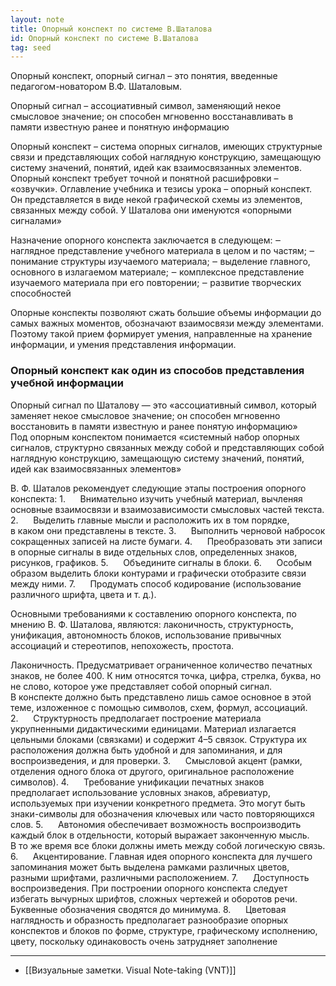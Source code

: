 ```yaml
---
layout: note
title: Опорный конспект по системе В.Шаталова
id: Опорный конспект по системе В.Шаталова
tag: seed
---
```


Опорный конспект, опорный сигнал – это понятия, введенные педагогом-новатором В.Ф. Шаталовым. 

Опорный сигнал – ассоциативный символ, заменяющий некое смысловое значение; он способен мгновенно восстанавливать в памяти известную ранее и понятную информацию

Опорный конспект – система опорных сигналов, имеющих структурные связи и представляющих собой наглядную конструкцию, замещающую систему значений, понятий, идей как взаимосвязанных элементов. Опорный конспект требует точной и понятной расшифровки – «озвучки». Оглавление учебника и тезисы урока – опорный конспект. Он представляется в виде некой графической схемы из элементов, связанных между собой. У Шаталова они именуются «опорными сигналами»

Назначение опорного конспекта заключается в следующем: 
‒ наглядное представление учебного материала в целом и по частям; 
‒ понимание структуры изучаемого материала; 
‒ выделение главного, основного в излагаемом материале; 
‒ комплексное представление изучаемого материала при его повторении; 
‒ развитие творческих способностей

Опорные конспекты позволяют сжать большие объемы информации до самых важных моментов, обозначают взаимосвязи между элементами. Поэтому такой прием формирует умения, направленные на хранение информации, и умения представления информации.

### Опорный конспект как один из способов представления учебной информации  
  
Опорный сигнал по Шаталову — это «ассоциативный символ, который заменяет некое смысловое значение; он способен мгновенно восстановить в памяти известную и ранее понятую информацию»  
Под опорным конспектом понимается «системный набор опорных сигналов, структурно связанных между собой и представляющих собой наглядную конструкцию, замещающую систему значений, понятий, идей как взаимосвязанных элементов» 

В. Ф. Шаталов рекомендует следующие этапы построения опорного конспекта: 
1.      Внимательно изучить учебный материал, вычленяя основные взаимосвязи и взаимозависимости смысловых частей текста. 
2.      Выделить главные мысли и расположить их в том порядке, в каком они представлены в тексте. 
3.      Выполнить черновой набросок сокращенных записей на листе бумаги. 
4.      Преобразовать эти записи в опорные сигналы в виде отдельных слов, определенных знаков, рисунков, графиков. 
5.      Объедините сигналы в блоки. 
6.      Особым образом выделить блоки контурами и графически отобразите связи между ними. 
7.      Продумать способ кодирование (использование различного шрифта, цвета и т. д.).  

Основными требованиями к составлению опорного конспекта, по мнению В. Ф. Шаталова, являются: лаконичность, структурность, унификация, автономность блоков, использование привычных ассоциаций и стереотипов, непохожесть, простота. 

Лаконичность. Предусматривает ограниченное количество печатных знаков, не более 400. К ним относятся точка, цифра, стрелка, буква, но не слово, которое уже представляет собой опорный сигнал. В конспекте должно быть представлено лишь самое основное в этой теме, изложенное с помощью символов, схем, формул, ассоциаций. 
2.      Структурность предполагает построение материала укрупненными дидактическими единицами. Материал излагается цельными блоками (связками) и содержит 4–5 связок. Структура их расположения должна быть удобной и для запоминания, и для воспроизведения, и для проверки. 
3.      Смысловой акцент (рамки, отделения одного блока от другого, оригинальное расположение символов). 
4.      Требование унификации печатных знаков предполагает использование условных знаков, абревиатур, используемых при изучении конкретного предмета. Это могут быть знаки-символы для обозначения ключевых или часто повторяющихся слов. 
5.      Автономия обеспечивает возможность воспроизводить каждый блок в отдельности, который выражает законченную мысль. В то же время все блоки должны иметь между собой логическую связь. 
6.      Акцентирование. Главная идея опорного конспекта для лучшего запоминания может быть выделена рамками различных цветов, разными шрифтами, различными расположением. 
7.      Доступность воспроизведения. При построении опорного конспекта следует избегать вычурных шрифтов, сложных чертежей и оборотов речи. Буквенные обозначения сводятся до минимума. 
8.      Цветовая наглядность и образность предполагает разнообразие опорных конспектов и блоков по форме, структуре, графическому исполнению, цвету, поскольку одинаковость очень затрудняет заполнение  

---
- [[Визуальные заметки. Visual Note-taking (VNT)]]